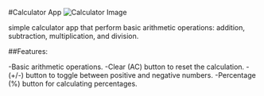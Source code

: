 #Calculator App
![Calculator Image](https://www.imghippo.com/i/yl0lg1725650757.png)

simple calculator app that perform basic arithmetic operations: 
addition, subtraction, multiplication, and division.

##Features:

-Basic arithmetic operations.
-Clear (AC) button to reset the calculation.
-(+/-) button to toggle between positive and negative numbers.
-Percentage (%) button for calculating percentages.
